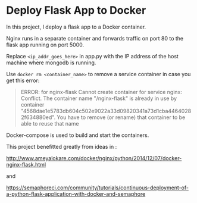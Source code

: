 # Deploy Flask App to Docker

In this project, I deploy a flask app to a Docker container.

Nginx runs in a separate container and forwards traffic on port 80 to the flask app running on port 5000.

Replace `<ip_addr_goes_here>` in app.py with the IP address of the host machine where mongodb is running. 

Use `docker rm <container_name>` to remove a service container in case you get this error:

> ERROR: for nginx-flask  Cannot create container for service nginx: Conflict. The container name "/nginx-flask" is already in  use by container "4568dae1e5783db604c502e9022a33d09820341a73d1cba44640282f634880ed". You have to remove (or rename) that container to be able to reuse that name 

Docker-compose is used to build and start the containers.

This project benefitted greatly from ideas in :

http://www.ameyalokare.com/docker/nginx/python/2014/12/07/docker-nginx-flask.html  

and 

https://semaphoreci.com/community/tutorials/continuous-deployment-of-a-python-flask-application-with-docker-and-semaphore
